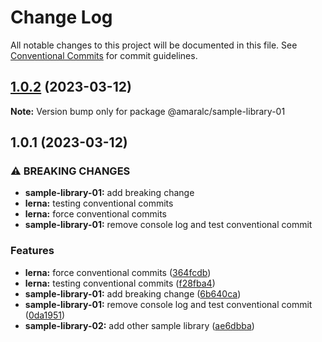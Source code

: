 # Change Log

All notable changes to this project will be documented in this file.
See [Conventional Commits](https://conventionalcommits.org) for commit guidelines.

## [1.0.2](https://github.com/amaralc/nx-integrated-template/compare/@amaralc/sample-library-01@1.0.1...@amaralc/sample-library-01@1.0.2) (2023-03-12)

**Note:** Version bump only for package @amaralc/sample-library-01

## 1.0.1 (2023-03-12)

### ⚠ BREAKING CHANGES

- **sample-library-01:** add breaking change
- **lerna:** testing conventional commits
- **lerna:** force conventional commits
- **sample-library-01:** remove console log and test conventional commit

### Features

- **lerna:** force conventional commits ([364fcdb](https://github.com/amaralc/nx-integrated-template/commit/364fcdbdf53d774c20f21dd52b30aea7e8602a78))
- **lerna:** testing conventional commits ([f28fba4](https://github.com/amaralc/nx-integrated-template/commit/f28fba459a2726b480c9ad199815757c561e51e1))
- **sample-library-01:** add breaking change ([6b640ca](https://github.com/amaralc/nx-integrated-template/commit/6b640ca135b6bc29d505e90e992f3a084a88441a))
- **sample-library-01:** remove console log and test conventional commit ([0da1951](https://github.com/amaralc/nx-integrated-template/commit/0da19519ba979862ebc52320b155f6b9601d3638))
- **sample-library-02:** add other sample library ([ae6dbba](https://github.com/amaralc/nx-integrated-template/commit/ae6dbba373359c927d0d796d1fee8d0e1af38002))
